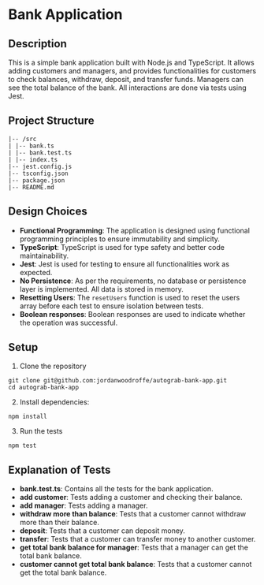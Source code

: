 # Bank Application

## Description

This is a simple bank application built with Node.js and TypeScript. It allows adding customers and managers, and provides functionalities for customers to check balances, withdraw, deposit, and transfer funds. Managers can see the total balance of the bank. All interactions are done via tests using Jest.

## Project Structure

```
|-- /src
| |-- bank.ts
| |-- bank.test.ts
| |-- index.ts
|-- jest.config.js
|-- tsconfig.json
|-- package.json
|-- README.md
```

## Design Choices

- **Functional Programming**: The application is designed using functional programming principles to ensure immutability and simplicity.
- **TypeScript**: TypeScript is used for type safety and better code maintainability.
- **Jest**: Jest is used for testing to ensure all functionalities work as expected.
- **No Persistence**: As per the requirements, no database or persistence layer is implemented. All data is stored in memory.
- **Resetting Users**: The `resetUsers` function is used to reset the users array before each test to ensure isolation between tests.
- **Boolean responses**: Boolean responses are used to indicate whether the operation was successful.

## Setup

1. Clone the repository

```
git clone git@github.com:jordanwoodroffe/autograb-bank-app.git
cd autograb-bank-app
```

2. Install dependencies:

```
npm install
```

3. Run the tests

```
npm test
```

## Explanation of Tests

- **bank.test.ts**: Contains all the tests for the bank application.
- **add customer**: Tests adding a customer and checking their balance.
- **add manager**: Tests adding a manager.
- **withdraw more than balance**: Tests that a customer cannot withdraw more than their balance.
- **deposit**: Tests that a customer can deposit money.
- **transfer**: Tests that a customer can transfer money to another customer.
- **get total bank balance for manager**: Tests that a manager can get the total bank balance.
- **customer cannot get total bank balance**: Tests that a customer cannot get the total bank balance.
